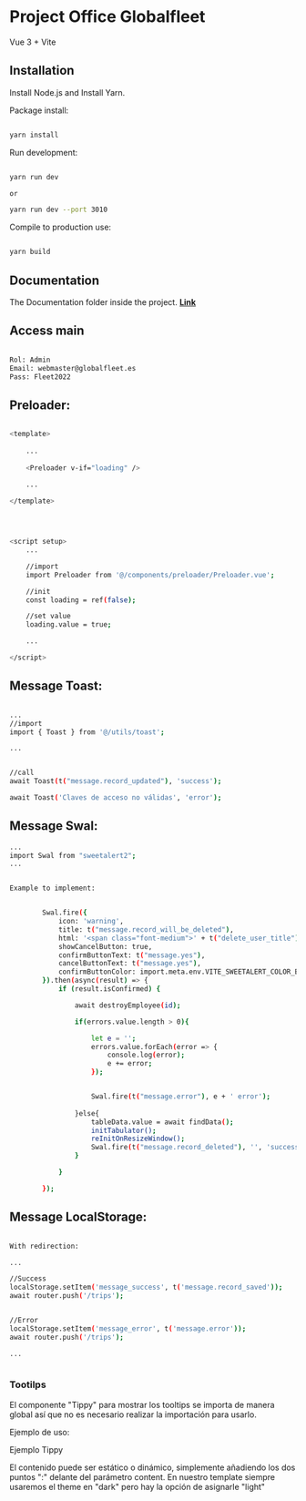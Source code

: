 # Project Office Globalfleet

Vue 3 + Vite

## Installation

Install Node.js and Install Yarn.

Package install:

```sh 

yarn install

```


Run development:

```sh 

yarn run dev

or

yarn run dev --port 3010

```

Compile to production use:

```sh 

yarn build

```

## Documentation

The Documentation folder inside the project. **[Link](http://enigma-vue.left4code.com/)**


## Access main

```sh 

Rol: Admin
Email: webmaster@globalfleet.es
Pass: Fleet2022

```






## Preloader:

```sh 

<template>
    
    ...
    
    <Preloader v-if="loading" />
    
    ...

</template>




<script setup>
    ...

    //import 
    import Preloader from '@/components/preloader/Preloader.vue';

    //init
    const loading = ref(false);

    //set value
    loading.value = true; 

    ...

</script>

```



## Message Toast:

```sh 

...
//import 
import { Toast } from '@/utils/toast';

...


//call
await Toast(t("message.record_updated"), 'success');

await Toast('Claves de acceso no válidas', 'error');

```



## Message Swal:

```sh 
...
import Swal from "sweetalert2";
...


Example to implement:


        Swal.fire({
			icon: 'warning',
			title: t("message.record_will_be_deleted"),
			html: '<span class="font-medium">' + t("delete_user_title") + '</span><br /><div class="mt-2 text-sm italic"> ' + name + '</div>',
			showCancelButton: true,
			confirmButtonText: t("message.yes"),
			cancelButtonText: t("message.yes"),
			confirmButtonColor: import.meta.env.VITE_SWEETALERT_COLOR_BTN_SUCCESS,
		}).then(async(result) => {
			if (result.isConfirmed) {

				await destroyEmployee(id);

				if(errors.value.length > 0){

					let e = '';
					errors.value.forEach(error => {
						console.log(error);
						e += error;
					});


					Swal.fire(t("message.error"), e + ' error');
					
				}else{
					tableData.value = await findData();
					initTabulator();
					reInitOnResizeWindow();
					Swal.fire(t("message.record_deleted"), '', 'success');
				}

			}

		});


```



## Message LocalStorage:

```sh 

With redirection:

...

//Success
localStorage.setItem('message_success', t('message.record_saved'));
await router.push('/trips');


//Error
localStorage.setItem('message_error', t('message.error'));
await router.push('/trips');

...



```





### Tootilps

El componente "Tippy" para mostrar los tooltips se importa de manera global así que no es necesario realizar la importación para usarlo.

Ejemplo de uso:

<Tippy tag="button" class="tooltip primary ml-4 mr-2" content="Tippy Content" :options="{ theme: 'dark' }">
    <p class="text-md font-normal leading-6 text-gray-500">Ejemplo Tippy</p>
</Tippy>

El contenido puede ser estático o dinámico, simplemente añadiendo los dos puntos ":" delante del parámetro content. En nuestro template siempre usaremos el theme en "dark" pero hay la opción de asignarle "light"